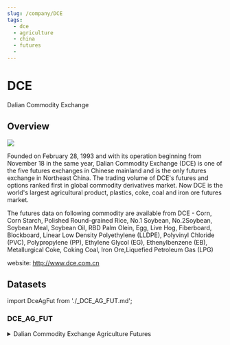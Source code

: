 ```yaml
---
slug: /company/DCE
tags:
  - dce
  - agriculture
  - china
  - futures
  - 
---
```


DCE
============================================================

Dalian Commodity Exchange

## Overview

![](/img/data/dce.jpg)

 Founded on February 28, 1993 and with its operation beginning from November 18 in the same year, Dalian Commodity Exchange 
 (DCE) is one of the five futures exchanges in Chinese mainland and is the only futures exchange in Northeast China.
 The trading volume of DCE's futures and options ranked first in global commodity derivatives market. 
 Now DCE is the world's largest agricultural product, plastics, coke, coal and iron ore futures market.

 The futures data on following commodity are available from DCE - Corn, Corn Starch, Polished Round-grained Rice, No.1 Soybean, No.2Soybean, Soybean Meal, Soybean Oil, RBD Palm Olein, Egg, Live Hog, Fiberboard, Blockboard, Linear Low Density Polyethylene (LLDPE), Polyvinyl Chloride (PVC), Polypropylene (PP), Ethylene Glycol (EG), Ethenylbenzene (EB), Metallurgical Coke, Coking Coal, Iron Ore,Liquefied Petroleum Gas (LPG)

 website: http://www.dce.com.cn

 ## Datasets
import DceAgFut from './_DCE_AG_FUT.md';

### DCE_AG_FUT
<details>
<summary>Dalian Commodity Exchange Agriculture Futures </summary>
<DceAgFut />
</details>

